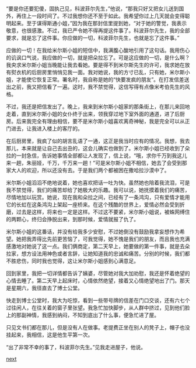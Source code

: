 
“要是你还要犯傻，固执己见，科波菲尔先生，”他说，“那我只好又把女儿送到国外，再住上一段时间了。不过我想你还不至于如此。我希望你过上几天就会变得聪明起来。至于谋得斯通小姐，”因为我在那封信里提到她，“对于她的警觉，我表示敬意，也很感激。不过，我已严令她不得再提这件事了。科波菲尔先生，我的全部要求，就是忘了这件事。你应做的一切，科波菲尔先生，也就是忘了这件事。”

应做的一切！在我给米尔斯小姐的短信中，我满腹心酸地引用了这句话。我用伤心的讥讽口气说，我应做的一切，就是把朵拉忘了。可是这应做的一切，是什么啊？我央求米尔斯小姐当晚能让我去看她。要是得不到米尔斯先生的许可，我求她在放有熨衣机的后厨房里悄悄见我一面。我对她说，我的方寸已乱，只有她，米尔斯小姐，才能使它恢复正常。署名时，我自称是她的“快要发疯的朋友”。在打发信差送出之前，我又把信看了一遍。这时，我不禁觉得，这信写得有点像米考伯先生的风格。

不过，我还是把信发出了。晚上，我来到米尔斯小姐家的那条街上，在那儿来回地走着，直到米尔斯小姐的女仆终于出来，领我穿过地下室外面的通道，进了后厨房。后来我完全有理由相信，要不是米尔斯小姐喜欢离奇神秘，我是完全可以从正门进去，让我进入楼上的客厅的。

在后厨房里，我疯了似的胡言乱语了一通，这正是我当时应有的情况。我想，我去那儿，本来就是让自己去出丑的，这会儿确实也做到了。米尔斯小姐已经收到了朵拉的一封急信，告诉她事情全部都让人发现了，信上说，“哦，求你千万到我这儿来一趟，朱丽娅，千万，千万来一趟！”可是米尔斯小姐不相信，她去了会受到那家大人的欢迎，所以还没有去。于是我们两个都被困在撒哈拉沙漠中了。

米尔斯小姐滔滔不绝地说着，她也喜欢把话一吐为快。虽然她也陪着我流泪，可是我不禁觉得，我们的痛苦却给了她极大的乐趣。我可以说，她抚摸着我们的痛苦，尽情地加以玩赏。她说，现在我和朵拉之间，已经有了一条鸿沟，只有爱情才能用它的长虹在这条鸿沟上架起一座桥来。在这个残酷的世界上，爱情必然会受到折磨，过去是这样，将来也一定是这样。不过这不要紧，米尔斯小姐说，被蛛网缚住的两颗心，终归会挣脱出来，到那时候，爱情就报了仇了。

米尔斯小姐的这番话，并没有给我多少安慰，不过她倒没有鼓励我拿妄想作为希望。她把我弄得比先前更苦恼了，可我觉得，她不愧是我们的朋友，而且我也充满感激地对她说了这一点。我们俩商定，第二天早上，她要做的第一件事，就是去朵拉家，想方设法用神色或者言辞，让她知道我的忠诚和痛苦。分别的时候，我们都不胜悲伤，同时我也觉得，这让米尔斯小姐感到心满意足。

回到家里，我把一切详情都告诉了姨婆，尽管她对我大加劝慰，我还是怀着绝望的心情去睡了。第二天早上起床时，心情依然绝望，接着又心情绝望地出了门。那天是星期六，我径直去了博士公堂。

快走到博士公堂时，我大为吃惊，看到一些带号牌的信差在门口交谈，还有六七个过往闲人，在往关着的窗子里张望。我急忙加快脚步，从人群中挤过，见到他们脸上的那副神情，我感到纳闷，不知到底出了什么事，便急忙进了屋。

只见文书们都在那儿，但是没有人在做事。老提费正坐在别人的凳子上，帽子也没挂起来，我相信，这是他生平第一次。

“出了非常不幸的事了，科波菲尔先生。”见我走进屋子，他说。

[next](page489)
